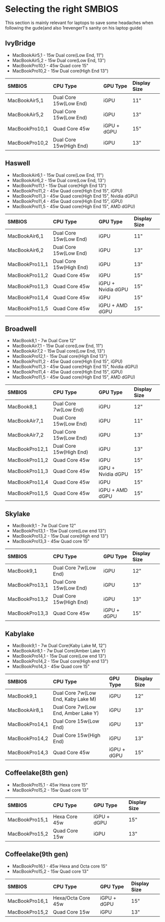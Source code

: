 # Selecting the right SMBIOS

This section is mainly relevant for laptops to save some headaches when following the gude(and also 1revenger1's sanity on his laptop guide)

## IvyBridge

* MacBookAir5,1 - 15w Dual core(Low End, 11")
* MacBookAir5,2 - 15w Dual core(Low End, 13")
* MacBookPro10,1 - 45w Quad core 15"
* MacBookPro10,2 - 15w Dual core(High End 13")

| SMBIOS | CPU Type | GPU Type | Display Size |
| :--- | :--- | :--- | :--- |
| MacBookAir5,1 | Dual Core 15w(Low End) | iGPU | 11" |
| MacBookAir5,2 | Dual Core 15w(Low End) | iGPU | 13" |
| MacBookPro10,1 | Quad Core 45w | iGPU + dGPU | 15" |
| MacBookPro10,2 | Dual Core 15w(High End) | iGPU | 13" |

## Haswell

* MacBookAir6,1 - 15w Dual core(Low End, 11")
* MacBookAir6,2 - 15w Dual core(Low End, 13")
* MacBookPro11,1 - 15w Dual core(High End 13")
* MacBookPro11,2 - 45w Quad core(High End 15", iGPU)
* MacBookPro11,3 - 45w Quad core(High End 15", Nvidia dGPU)
* MacBookPro11,4 - 45w Quad core(High End 15", iGPU)
* MacBookPro11,5 - 45w Quad core(High End 15", AMD dGPU)

| SMBIOS | CPU Type | GPU Type | Display Size |
| :--- | :--- | :--- | :--- |
| MacBookAir6,1 | Dual Core 15w(Low End) | iGPU | 11" |
| MacBookAir6,2 | Dual Core 15w(Low End) | iGPU | 13" |
| MacBookPro11,1 | Dual Core 15w(High End) | iGPU | 13" |
| MacBookPro11,2 | Quad Core 45w | iGPU | 15" |
| MacBookPro11,3 | Quad Core 45w | iGPU + Nvidia dGPU | 15" |
| MacBookPro11,4 | Quad Core 45w | iGPU | 15" |
| MacBookPro11,5 | Quad Core 45w | iGPU + AMD dGPU | 15" |

## Broadwell

* MacBook8,1 - 7w Dual Core 12"
* MacBookAir7,1 - 15w Dual core(Low End, 11")
* MacBookAir7,2 - 15w Dual core(Low End, 13")
* MacBookPro12,1 - 15w Dual core(High End 13")
* MacBookPro11,2 - 45w Quad core(High End 15", iGPU)
* MacBookPro11,3 - 45w Quad core(High End 15", Nvidia dGPU)
* MacBookPro11,4 - 45w Quad core(High End 15", iGPU)
* MacBookPro11,5 - 45w Quad core(High End 15", AMD dGPU)

| SMBIOS | CPU Type | GPU Type | Display Size |
| :--- | :--- | :--- | :--- |
| MacBook8,1 | Dual Core 7w(Low End) | iGPU | 12" |
| MacBookAir7,1 | Dual Core 15w(Low End) | iGPU | 11" |
| MacBookAir7,2 | Dual Core 15w(Low End) | iGPU | 13" |
| MacBookPro12,1 | Dual Core 15w(High End) | iGPU | 13" |
| MacBookPro11,2 | Quad Core 45w | iGPU | 15" |
| MacBookPro11,3 | Quad Core 45w | iGPU + Nvidia dGPU | 15" |
| MacBookPro11,4 | Quad Core 45w | iGPU | 15" |
| MacBookPro11,5 | Quad Core 45w | iGPU + AMD dGPU | 15" |

## Skylake

* MacBook9,1 - 7w Dual Core 12"
* MacBookPro13,1 - 15w Dual core(Low end 13")
* MacBookPro13,2 - 15w Dual core(High end 13")
* MacBookPro13,3 - 45w Quad core 15"

| SMBIOS | CPU Type | GPU Type | Display Size |
| :--- | :--- | :--- | :--- |
| MacBook9,1 | Dual Core 7w(Low End) | iGPU | 12" |
| MacBookPro13,1 | Dual Core 15w(Low End) | iGPU | 13" |
| MacBookPro13,2 | Dual Core 15w(High End) | iGPU | 13" |
| MacBookPro13,3 | Quad Core 45w | iGPU + dGPU | 15" |

## Kabylake

* MacBook9,1 - 7w Dual Core(Kaby Lake M, 12")
* MacBookAir8,1 - 7w Dual Core(Amber Lake Y)
* MacBookPro14,1 - 15w Dual core(Low end 13")
* MacBookPro14,2 - 15w Dual core(High end 13")
* MacBookPro14,3 - 45w Quad core 15"

| SMBIOS | CPU Type | GPU Type | Display Size |
| :--- | :--- | :--- | :--- |
| MacBook9,1 | Dual Core 7w(Low End, Kaby Lake M) | iGPU | 12" |
| MacBookAir8,1 | Dual Core 7w(Low End, Amber Lake Y) | iGPU | 13" |
| MacBookPro14,1 | Dual Core 15w(Low End) | iGPU | 13" |
| MacBookPro14,2 | Dual Core 15w(High End) | iGPU | 13" |
| MacBookPro14,3 | Quad Core 45w | iGPU + dGPU | 15" |

## Coffeelake(8th gen)

* MacBookPro15,1 - 45w Hexa core 15"
* MacBookPro15,2 - 15w Quad core 13"

| SMBIOS | CPU Type | GPU Type | Display Size |
| :--- | :--- | :--- | :--- |
| MacBookPro15,1 | Hexa Core 45w | iGPU + dGPU | 15" |
| MacBookPro15,2 | Quad Core 15w | iGPU | 13" |

## Coffeelake(9th gen)

* MacBookPro16,1 - 45w Hexa and Octa core 15"
* MacBookPro15,2 - 15w Quad core 13"

| SMBIOS | CPU Type | GPU Type | Display Size |
| :--- | :--- | :--- | :--- |
| MacBookPro16,1 | Hexa/Octa Core 45w | iGPU + dGPU | 15" |
| MacBookPro15,2 | Quad Core 15w | iGPU | 13" |